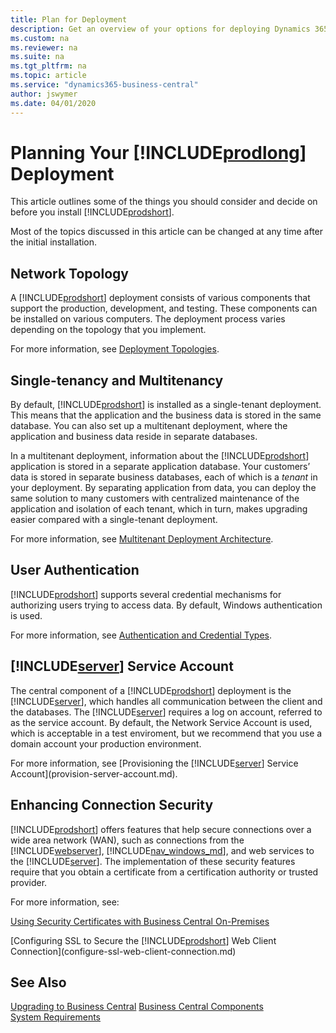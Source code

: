 ```yaml
---
title: Plan for Deployment
description: Get an overview of your options for deploying Dynamics 365 Business Central
ms.custom: na
ms.reviewer: na
ms.suite: na
ms.tgt_pltfrm: na
ms.topic: article
ms.service: "dynamics365-business-central"
author: jswymer
ms.date: 04/01/2020
---
```

# Planning Your [!INCLUDE[prodlong](../developer/includes/prodlong.md)] Deployment

This article outlines some of the things you should consider and decide on before you install [!INCLUDE[prodshort](../developer/includes/prodshort.md)].

Most of the topics discussed in this article can be changed at any time after the initial installation.  

## Network Topology

A [!INCLUDE[prodshort](../developer/includes/prodshort.md)] deployment consists of various components that support the production, development, and testing. These components can be installed on various computers. The deployment process varies depending on the topology that you implement.

For more information, see [Deployment Topologies](deployment-scenarios.md).

## Single-tenancy and Multitenancy

By default, [!INCLUDE[prodshort](../developer/includes/prodshort.md)] is installed as a single-tenant deployment. This means that the application and the business data is stored in the same database. You can also set up a multitenant deployment, where the application and business data reside in separate databases.

In a multitenant deployment, information about the [!INCLUDE[prodshort](../developer/includes/prodshort.md)] application is stored in a separate application database. Your customers’ data is stored in separate business databases, each of which is a *tenant* in your deployment. By separating application from data, you can deploy the same solution to many customers with centralized maintenance of the application and isolation of each tenant, which in turn, makes upgrading easier compared with a single-tenant deployment. 

For more information, see [Multitenant Deployment Architecture](Multitenant-Deployment-Architecture.md).
 

## User Authentication

[!INCLUDE[prodshort](../developer/includes/prodshort.md)] supports several credential mechanisms for authorizing users trying to access data. By default, Windows authentication is used. 

For more information, see [Authentication and Credential Types](../administration/users-credential-types.md).

 
## [!INCLUDE[server](../developer/includes/server.md)] Service Account

The central component of a [!INCLUDE[prodshort](../developer/includes/prodshort.md)] deployment is the  [!INCLUDE[server](../developer/includes/server.md)], which handles all communication between the client and the databases. The [!INCLUDE[server](../developer/includes/server.md)] requires a log on account, referred to as the service account. By default, the Network Service Account is used, which is acceptable in a test enviroment, but we recommend that you use a domain account your production environment.   

For more information, see [Provisioning the [!INCLUDE[server](../developer/includes/server.md)] Service Account](provision-server-account.md).
 
## Enhancing Connection Security

[!INCLUDE[prodshort](../developer/includes/prodshort.md)] offers features that help secure connections over a wide area network \(WAN\), such as connections from the [!INCLUDE[webserver](../developer/includes/webserver.md)], [!INCLUDE[nav_windows_md](../developer/includes/nav_windows_md.md)], and web services to the [!INCLUDE[server](../developer/includes/server.md)]. The implementation of these security features require that you obtain a certificate from a certification authority or trusted provider.

For more information, see:

[Using Security Certificates with Business Central On-Premises](implement-security-certificates-production-environment.md)


[Configuring SSL to Secure the [!INCLUDE[prodshort](../developer/includes/prodshort.md)] Web Client Connection](configure-ssl-web-client-connection.md)


## See Also  

[Upgrading to Business Central](../upgrade/upgrading-to-business-central.md)
[Business Central Components](Product-and-Architecture-Overview.md)  
[System Requirements](system-requirement-business-central.md)  
